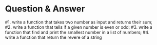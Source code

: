 # Question  & Answer
#1. write a function that takes two number as input and returns their sum;
#2. write a function that tells if a given number is even or odd;
#3. write a function that find and print the smallest number in a list of numbers;
#4. write a function that return the revere of a string 